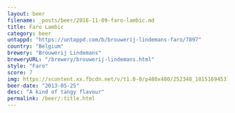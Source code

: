 ```yaml
---
layout: beer
filename: _posts/beer/2016-11-09-faro-lambic.md
title: Faro Lambic
category: beer
untappd: "https://untappd.com/b/brouwerij-lindemans-faro/7897"
country: "Belgium"
brewery: "Brouwerij Lindemans"
breweryURL: "/brewery/brouwerij-lindemans.html"
style: "Faro"
score: 7
img: https://scontent.xx.fbcdn.net/v/t1.0-0/p480x480/252348_10151694537033745_65345877_n.jpg?_nc_cat=103&_nc_ht=scontent.xx&oh=1a1067f881d58e0f7b99d63395277187&oe=5C40F2DA
beer-date: "2013-05-25"
desc: "A kind of tangy flavour"
permalink: /beer/:title.html
---
```

